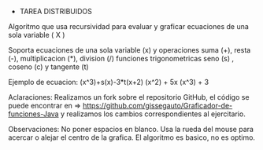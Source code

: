 - TAREA DISTRIBUIDOS

Algoritmo que usa recursividad para evaluar y graficar ecuaciones de una sola variable ( X )

Soporta ecuaciones de una sola variable (x) y operaciones suma (+), resta (-), multiplicacion (*), division (/)
funciones trigonometricas seno (s) , coseno (c) y tangente (t)

Ejemplo de ecuacion:  (x^3)+s(x)-3*t(x+2)
		      (x^2) + 5x
		      (x^3) + 3	

Aclaraciones: 
Realizamos un fork sobre el repositorio GitHub, el código se puede encontrar en => https://github.com/gissegauto/Graficador-de-funciones-Java y realizamos los cambios correspondientes al ejercitario.

Observaciones:
No poner espacios en blanco.
Usa la rueda del mouse para acercar o alejar el centro de la grafica.
El algoritmo es basico, no es optimo.
